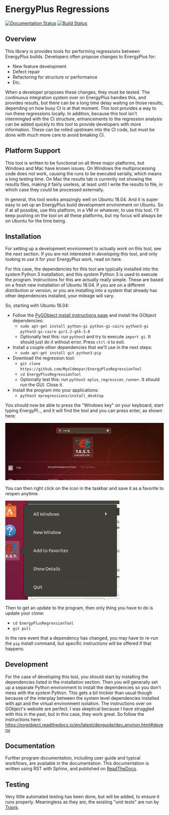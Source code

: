EnergyPlus Regressions
======================

[![Documentation Status](https://readthedocs.org/projects/energyplusregressiontool/badge/?version=latest)](https://energyplusregressiontool.readthedocs.io/en/latest/?badge=latest)
[![Build Status](https://travis-ci.org/Myoldmopar/EnergyPlusRegressionTool.svg?branch=master)](https://travis-ci.org/Myoldmopar/EnergyPlusRegressionTool)

Overview
--------

This library is provides tools for performing regressions between EnergyPlus builds.
Developers often propose changes to EnergyPlus for:

 - New feature development
 - Defect repair
 - Refactoring for structure or performance
 - Etc.

When a developer proposes these changes, they must be tested.
The continuous integration system over on EnergyPlus handles this, and provides results, but there can be a long time delay waiting on those results, depending on how busy CI is at that moment.
This tool provides a way to run these regressions locally.
In addition, because this tool isn't intermingled with the CI structure, enhancements to the regression analysis can be added quickly to this tool to provide developers with more information.
These can be rolled upstream into the CI code, but must be done with much more care to avoid breaking CI.

Platform Support
----------------

This tool is written to be functional on all three major platforms, but Windows and Mac have known issues.
On Windows the multiprocessing code does not work, causing the runs to be executed serially, which means a long testing time.
On Mac the results tab is currently not showing the results files, making it fairly useless, at least until I write the results to file, in which case they _could_ be processed externally.

In general, this tool works amazingly well on Ubuntu 18.04.
And it is super easy to set up an EnergyPlus build development environment on Ubuntu.
So if at all possible, use this platform, in a VM or whatever, to use this tool.
I'll keep pushing on the tool on all these platforms, but my focus will always be on Ubuntu for the time being.

Installation
------------

For setting up a development environment to actually _work_ on this tool, see the next section.
If you are not interested in _developing_ this tool, and only looking to _use_ it for your EnergyPlus work, read on here.

For this case, the dependencies for this tool are typically installed into the _system_ Python 3 installation, and this _system_ Python 3 is used to execute the program.
Instructions for this are actually really simple.
These are based on a fresh new installation of Ubuntu 18.04.
If you are on a different distribution or version, or you are installing into a system that already has other dependencies installed, your mileage will vary.

So, starting with Ubuntu 18.04:

- Follow the [PyGObject install instructions page](https://pygobject.readthedocs.io/en/latest/getting_started.html) and install the GObject dependencies:
  - `sudo apt-get install python-gi python-gi-cairo python3-gi python3-gi-cairo gir1.2-gtk-3.0`
  - Optionally test this: run `python3` and try to execute `import gi`.  It should just do it without error.  Press `ctrl-d` to exit.
- Install a couple other dependencies that we'll use in the next steps:
  - `sudo apt-get install git python3-pip`
- Download the regression tool:
  - `git clone https://github.com/Myoldmopar/EnergyPlusRegressionTool`
  - `cd EnergyPlusRegressionTool`
  - Optionally test this: run `python3 eplus_regression_runner`.  It should run the GUI.  Close it.
- Install the program into your applications:
  - `python3 epregressions/install_desktop`

You should now be able to press the "Windows key" on your keyboard, start typing EnergyPl.., and it will find the tool and you can press enter, as shown here:

![ActivitiesSearchImage](/images/activities_search.png?raw=true "ActivitiesSearchImage")

You can then right click on the icon in the taskbar and save it as a favorite to reopen anytime.

![AddToFavorites](/images/add_to_favorites.png?raw=true "AddToFavorites")

Then to get an update to the program, then only thing you have to do is update your clone:

- `cd EnergyPlusRegressionTool`
- `git pull`

In the rare event that a dependency has changed, you may have to re-run the `pip` install command, but specific instructions will be offered if that happens.

Development
-----------

For the case of developing this tool, you should start by installing the dependencies listed in the installation section.
Then you will generally set up a separate Python environment to install the dependencies so you don't mess with the _system_ Python.
This gets a bit trickier than usual though because of the interplay between the system level dependencies installed with apt and the virtual environment isolation.
The instructions over on GObject's website are perfect.
I was skeptical because I have struggled with this in the past, but in this case, they work great.
So follow the instructions here: https://pygobject.readthedocs.io/en/latest/devguide/dev_environ.html#devenv

Documentation
-------------

Further program documentation, including user guide and typical workflows, are available in the documentation.
This documentation is written using RST with Sphinx, and published on [ReadTheDocs](https://energyplusregressiontool.readthedocs.io/en/latest/).

Testing
-------

Very little automated testing has been done, but will be added, to ensure it runs properly.
Meaningless as they are, the existing "unit tests" are run by [Travis](https://travis-ci.org/Myoldmopar/EnergyPlusRegressionTool).
